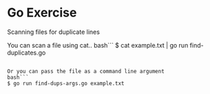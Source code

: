 # Go Exercise
Scanning files for duplicate lines

You can scan a file using cat..
bash```
$ cat example.txt | go run find-duplicates.go
```

Or you can pass the file as a command line argument
bash```
$ go run find-dups-args.go example.txt
```
